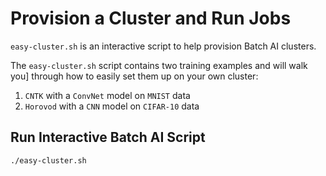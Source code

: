 # Provision a Cluster and Run Jobs

`easy-cluster.sh` is an interactive script to help provision Batch AI clusters.

The `easy-cluster.sh` script contains two training examples and will walk you]
through how to easily set them up on your own cluster:

1. `CNTK` with a `ConvNet` model on `MNIST` data
2. `Horovod` with a `CNN` model on `CIFAR-10` data

## Run Interactive Batch AI Script

```sh
./easy-cluster.sh
```